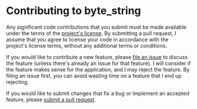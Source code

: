 # Contributing to byte_string

Any significant code contributions that you submit
must be made available
under the terms of the [project's license][license].
By submitting a pull request,
I assume that you agree to license your code
in accordance with the project's license terms,
without any additional terms or conditions.

If you would like to contribute a new feature,
please [file an issue][new-issue] to discuss the feature
(unless there's already an issue for that feature).
I will consider if the feature makes sense for the application,
and I may reject the feature.
By filing an issue first,
you can avoid wasting time
on a feature that I end up rejecting.

If you would like to submit changes
that fix a bug or implement an accepted feature,
please [submit a pull request][create-pull-request].

[license]: README.md#license
[new-issue]: https://github.com/FraGag/byte_string/issues/new
[create-pull-request]: https://help.github.com/articles/creating-a-pull-request/
